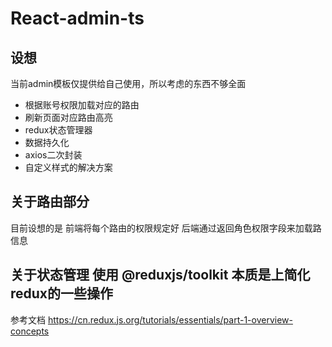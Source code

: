 # React-admin-ts

## 设想

当前admin模板仅提供给自己使用，所以考虑的东西不够全面

- 根据账号权限加载对应的路由
- 刷新页面对应路由高亮
- redux状态管理器
- 数据持久化
- axios二次封装
- 自定义样式的解决方案

## 关于路由部分

目前设想的是 前端将每个路由的权限规定好 后端通过返回角色权限字段来加载路信息

## 关于状态管理 使用 @reduxjs/toolkit 本质是上简化redux的一些操作

参考文档 <https://cn.redux.js.org/tutorials/essentials/part-1-overview-concepts>
